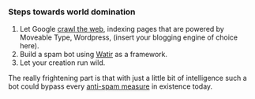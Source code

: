 <!--
title: Build your own comment spam bot
date: 7 February 2005
slug: spam-bot
tags: unfinished
-->

### Steps towards world domination ###

1. Let Google [crawl the web][], indexing pages that are powered by Moveable
   Type, Wordpress, (insert your blogging engine of choice here).
2. Build a spam bot using [Watir][] as a framework.
3. Let your creation run wild.

The really frightening part is that with just a little bit of intelligence such
a bot could bypass every [anti-spam measure][] in existence today.

[crawl the web]: http://google.com/search?q=cache:www.phrack.org/phrack/57/p57-0x0a "Michal Zalewski (Phrack Inc.): Against the System: Rise of the Robots"
[Watir]: http://wtr.rubyforge.org/ "Watir (Rubyforge): Web application testing in Ruby"
[anti-spam measure]: /2005/01/comment-spam-dies-with-nofollow "Frank Mitchell (Can't Count Sheep): Comment spam dies with nofollow"
